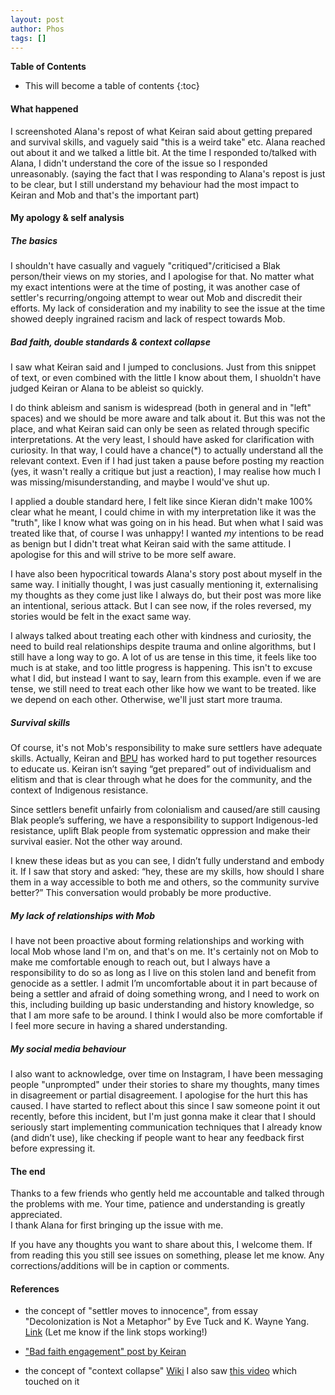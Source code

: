 ```yaml
---
layout: post
author: Phos
tags: []
---
```



**Table of Contents**
* This will become a table of contents
{:toc}


#### What happened 

I screenshoted Alana's repost of what Keiran said about getting prepared and survival skills, and vaguely said "this is a weird take" etc. Alana reached out about it and we talked a little bit. At the time I responded to/talked with Alana, I didn't understand the core of the issue so I responded unreasonably.
(saying the fact that I was responding to Alana's repost is just to be clear, but I still understand my behaviour had the most impact to Keiran and Mob and that's the important part)


#### My apology & self analysis

##### The basics

I shouldn't have casually and vaguely "critiqued"/criticised a Blak person/their views on my stories, and I apologise for that. No matter what my exact intentions were at the time of posting, it was another case of settler's recurring/ongoing attempt to wear out Mob and discredit their efforts. My lack of consideration and my inability to see the issue at the time showed deeply ingrained racism and lack of respect towards Mob. 


##### Bad faith, double standards & context collapse

I saw what Keiran said and I jumped to conclusions. Just from this snippet of text, or even combined with the little I know about them, I shuoldn't have judged Keiran or Alana to be ableist so quickly. 

I do think ableism and sanism is widespread (both in general and in "left" spaces) and we should be more aware and talk about it. But this was not the place, and what Keiran said can only be seen as related through specific interpretations. At the very least, I should have asked for clarification with curiosity. In that way, I could have a chance(*) to actually understand all the relevant context. Even if I had just taken a pause before posting my reaction (yes, it wasn't really a critique but just a reaction), I may realise how much I was missing/misunderstanding, and maybe I would've shut up.

I applied a double standard here, I felt like since Kieran didn't make 100% clear what he meant, I could chime in with my interpretation like it was the "truth", like I know what was going on in his head. But when what I said was treated like that, of course I was unhappy! I wanted *my* intentions to be read as benign but I didn't treat what Keiran said with the same attitude. I apologise for this and will strive to be more self aware.  

I have also been hypocritical towards Alana's story post about myself in the same way. I initially thought, I was just casually mentioning it, externalising my thoughts as they come just like I always do, but their post was more like an intentional, serious attack. But I can see now, if the roles reversed, my stories would be felt in the exact same way. 

I always talked about treating each other with kindness and curiosity, the need to build real relationships despite trauma and online algorithms, but I still have a long way to go. A lot of us are tense in this time, it feels like too much is at stake, and too little progress is happening. This isn't to excuse what I did, but instead I want to say, learn from this example. even if we are tense, we still need to treat each other like how we want to be treated. like we depend on each other. Otherwise, we'll just start more trauma.


##### Survival skills

Of course, it's not Mob's responsibility to make sure settlers have adequate skills. Actually, Keiran and [BPU](https://www.blackpeoplesunion.org/) has worked hard to put together resources to educate us. Keiran isn’t saying “get prepared” out of individualism and elitism and that is clear through what he does for the community, and the context of Indigenous resistance.

Since settlers benefit unfairly from colonialism and caused/are still causing Blak people’s suffering, we have a responsibility to support Indigenous-led resistance, uplift Blak people from systematic oppression and make their survival easier. Not the other way around.

I knew these ideas but as you can see, I didn’t fully understand and embody it. If I saw that story and asked: “hey, these are my skills, how should I share them in a way accessible to both me and others, so the community survive better?” This conversation would probably be more productive.


##### My lack of relationships with Mob

I have not been proactive about forming relationships and working with local Mob whose land I'm on, and that's on me. It's certainly not on Mob to make me comfortable enough to reach out, but I always have a responsibility to do so as long as I live on this stolen land and benefit from genocide as a settler. I admit I’m uncomfortable about it in part because of being a settler and afraid of doing something wrong, and I need to work on this, including building up basic understanding and history knowledge, so that I am more safe to be around. I think I would also be more comfortable if I feel more secure in having a shared understanding.


##### My social media behaviour

I also want to acknowledge, over time on Instagram, I have been messaging people "unprompted" under their stories to share my thoughts, many times in disagreement or partial disagreement. I apologise for the hurt this has caused. I have started to reflect about this since I saw someone point it out recently, before this incident, but I'm just gonna make it clear that I should seriously start implementing communication techniques that I already know (and didn’t use), like checking if people want to hear any feedback first before expressing it.


#### The end

Thanks to a few friends who gently held me accountable and talked through the problems with me. Your time, patience and understanding is greatly appreciated.  
I thank Alana for first bringing up the issue with me. 

If you have any thoughts you want to share about this, I welcome them. If from reading this you still see issues on something, please let me know. Any corrections/additions will be in caption or comments. 


#### References

- the concept of "settler moves to innocence", from essay "Decolonization is Not a Metaphor" by Eve Tuck and K. Wayne Yang. [Link](https://clas.osu.edu/sites/clas.osu.edu/files/Tuck%20and%20Yang%202012%20Decolonization%20is%20not%20a%20metaphor.pdf) (Let me know if the link stops working!)
 
- ["Bad faith engagement" post by Keiran](https://www.instagram.com/p/DGAccOSTqIO/)

- the concept of "context collapse" [Wiki](https://en.wikipedia.org/wiki/Context_collapse) I also saw [this video](https://youtu.be/QEJpZjg8GuA) which touched on it 